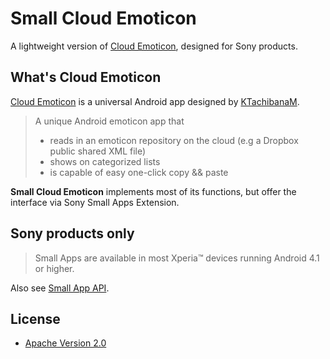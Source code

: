 # Small Cloud Emoticon
A lightweight version of 
[Cloud Emoticon](https://github.com/KTachibanaM/cloudemoji), 
designed for Sony products.


## What's Cloud Emoticon

[Cloud Emoticon](https://github.com/KTachibanaM/cloudemoji)
is a universal Android app designed by
[KTachibanaM](https://github.com/KTachibanaM/).
> A unique Android emoticon app that
> 
> * reads in an emoticon repository on the cloud 
> (e.g a Dropbox  public shared XML file)
> * shows on categorized lists
> * is capable of easy one-click copy && paste


**Small Cloud Emoticon** implements most of its functions, 
but offer the interface via Sony Small Apps Extension.

## Sony products only
> Small Apps are available in most Xperia™ devices running Android 4.1 or higher.

Also see [Small App API](http://developer.sonymobile.com/knowledge-base/sony-add-on-sdk/small-app-api/).


## License
* [Apache Version 2.0](http://www.apache.org/licenses/LICENSE-2.0)
